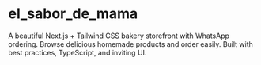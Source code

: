 # el_sabor_de_mama
A beautiful Next.js + Tailwind CSS bakery storefront with WhatsApp ordering. Browse delicious homemade products and order easily. Built with best practices, TypeScript, and inviting UI.
